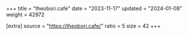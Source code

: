 +++
title = "theobori.cafe"
date = "2023-11-17"
updated = "2024-01-08"
weight = 42972

[extra]
source = "https://theobori.cafe/"
ratio = 5
size = 42
+++
